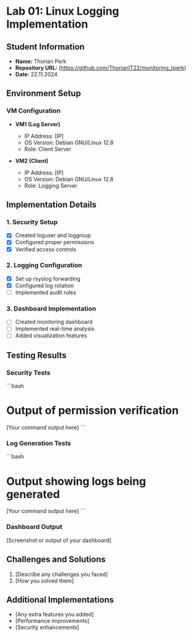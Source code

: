 # Lab 01: Linux Logging Implementation
## Student Information
- **Name:** Thorian Perk
- **Repository URL:** (https://github.com/ThorianIT22/monitoring_tperk)
- **Date:** 22.11.2024

## Environment Setup
### VM Configuration
- **VM1 (Log Server)**
  - IP Address: [IP]
  - OS Version: Debian GNU/Linux 12.8
  - Role: Client Server

- **VM2 (Client)**
  - IP Address: [IP]
  - OS Version: Debian GNU/Linux 12.8
  - Role: Logging Server

## Implementation Details
### 1. Security Setup
- [x] Created loguser and loggroup
- [x] Configured proper permissions
- [x] Verified access controls

### 2. Logging Configuration
- [x] Set up rsyslog forwarding
- [x] Configured log rotation
- [ ] Implemented audit rules

### 3. Dashboard Implementation
- [ ] Created monitoring dashboard
- [ ] Implemented real-time analysis
- [ ] Added visualization features

## Testing Results
### Security Tests
\`\`\`bash
# Output of permission verification
[Your command output here]
\`\`\`

### Log Generation Tests
\`\`\`bash
# Output showing logs being generated
[Your command output here]
\`\`\`

### Dashboard Output
[Screenshot or output of your dashboard]

## Challenges and Solutions
1. [Describe any challenges you faced]
2. [How you solved them]

## Additional Implementations
- [Any extra features you added]
- [Performance improvements]
- [Security enhancements]